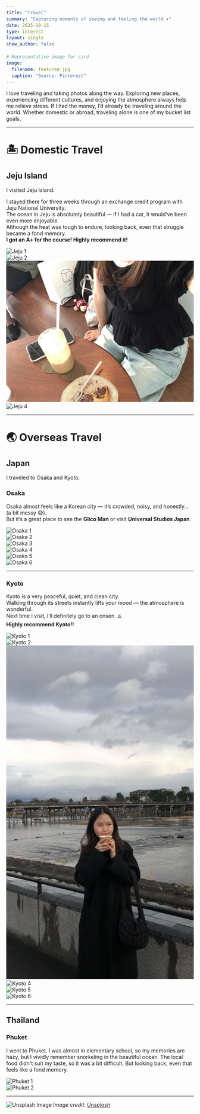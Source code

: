```yaml
---
title: "Travel"
summary: "Capturing moments of seeing and feeling the world ✈️"
date: 2025-10-15
type: interest
layout: single
show_author: false

# Representative image for card
image:
  filename: featured.jpg
  caption: "Source: Pinterest"
---
```


<div class="text-justify">
  I love traveling and taking photos along the way.  
  Exploring new places, experiencing different cultures, and enjoying the atmosphere always help me relieve stress.  
  If I had the money, I’d already be traveling around the world.  
  Whether domestic or abroad, traveling alone is one of my bucket list goals.
</div>

---

# 🏝️ **Domestic Travel**

## Jeju Island

I visited Jeju Island.  

I stayed there for three weeks through an exchange credit program with Jeju National University.  
The ocean in Jeju is absolutely beautiful — if I had a car, it would’ve been even more enjoyable.  
Although the heat was tough to endure, looking back, even that struggle became a fond memory.  
**I got an A+ for the course! Highly recommend it!**

<div class="grid grid-cols-2 md:grid-cols-3 gap-4 mt-4">
  <div>
    <img src="jeju1.jpg" alt="Jeju 1" class="rounded-xl shadow-md hover:scale-105 transition-transform duration-300">
  </div>
  <div>
    <img src="jeju2.jpg" alt="Jeju 2" class="rounded-xl shadow-md hover:scale-105 transition-transform duration-300">
  </div>
  <div>
    <img src="jeju3.jpg" alt="Jeju 3" class="rounded-xl shadow-md hover:scale-105 transition-transform duration-300">
  </div>
  <div>
    <img src="jeju4.jpg" alt="Jeju 4" class="rounded-xl shadow-md hover:scale-105 transition-transform duration-300">
  </div>
</div>

---

# 🌏 **Overseas Travel**

## Japan

I traveled to Osaka and Kyoto.  

### Osaka
Osaka almost feels like a Korean city — it’s crowded, noisy, and honestly… (a bit messy 😅).  
But it’s a great place to see the **Glico Man** or visit **Universal Studios Japan**.

<div class="grid grid-cols-2 md:grid-cols-3 gap-4 mt-4">
  <div>
    <img src="osaka1.jpg" alt="Osaka 1" class="rounded-xl shadow-md hover:scale-105 transition-transform duration-300">
  </div>
  <div>
    <img src="osaka2.jpg" alt="Osaka 2" class="rounded-xl shadow-md hover:scale-105 transition-transform duration-300">
  </div>
  <div>
    <img src="osaka3.jpg" alt="Osaka 3" class="rounded-xl shadow-md hover:scale-105 transition-transform duration-300">
  </div>
  <div>
    <img src="osaka4.jpg" alt="Osaka 4" class="rounded-xl shadow-md hover:scale-105 transition-transform duration-300">
  </div>
  <div>
    <img src="osaka5.jpg" alt="Osaka 5" class="rounded-xl shadow-md hover:scale-105 transition-transform duration-300">
  </div>
  <div>
    <img src="osaka6.jpg" alt="Osaka 6" class="rounded-xl shadow-md hover:scale-105 transition-transform duration-300">
  </div>
</div>

---

### Kyoto
Kyoto is a very peaceful, quiet, and clean city.  
Walking through its streets instantly lifts your mood — the atmosphere is wonderful.  
Next time I visit, I’ll definitely go to an onsen. ♨️  
**Highly recommend Kyoto!!**

<div class="grid grid-cols-2 md:grid-cols-3 gap-4 mt-4">
  <div>
    <img src="kyoto1.jpg" alt="Kyoto 1" class="rounded-xl shadow-md hover:scale-105 transition-transform duration-300">
  </div>
  <div>
    <img src="kyoto2.jpg" alt="Kyoto 2" class="rounded-xl shadow-md hover:scale-105 transition-transform duration-300">
  </div>
  <div>
    <img src="kyoto3.jpg" alt="Kyoto 3" class="rounded-xl shadow-md hover:scale-105 transition-transform duration-300">
  </div>
  <div>
    <img src="kyoto4.jpg" alt="Kyoto 4" class="rounded-xl shadow-md hover:scale-105 transition-transform duration-300">
  </div>
  <div>
    <img src="kyoto5.jpg" alt="Kyoto 5" class="rounded-xl shadow-md hover:scale-105 transition-transform duration-300">
  </div>
  <div>
    <img src="kyoto6.jpg" alt="Kyoto 6" class="rounded-xl shadow-md hover:scale-105 transition-transform duration-300">
  </div>
</div>

---

## Thailand

### Phuket

I went to Phuket. 
I was almost in elementary school, so my memories are hazy, but I vividly remember snorkeling in the beautiful ocean. The local food didn't suit my taste, so it was a bit difficult. But looking back, even that feels like a fond memory.

<div class="grid grid-cols-2 md:grid-cols-3 gap-4 mt-4">
  <div>
    <img src="phuket1.jpg" alt="Phuket 1" class="rounded-xl shadow-md hover:scale-105 transition-transform duration-300">
  </div>
  <div>
    <img src="phuket2.jpg" alt="Phuket 2" class="rounded-xl shadow-md hover:scale-105 transition-transform duration-300">
  </div>
</div>

---

![Unsplash Image](https://images.unsplash.com/photo-1468818438311-4bab781ab9b8?ixlib=rb-4.1.0&ixid=M3wxMjA3fDB8MHxzZWFyY2h8NHx8dHJpcHxlbnwwfHwwfHx8MA%3D%3D&auto=format&fit=crop&q=60&w=500)
_Image credit: [Unsplash](https://unsplash.com)_
